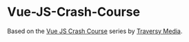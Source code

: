 # Vue-JS-Crash-Course

Based on the [Vue JS Crash Course](https://www.youtube.com/watch?v=Wy9q22isx3U)
series by [Traversy Media](https://www.youtube.com/channel/UC29ju8bIPH5as8OGnQzwJyA).

